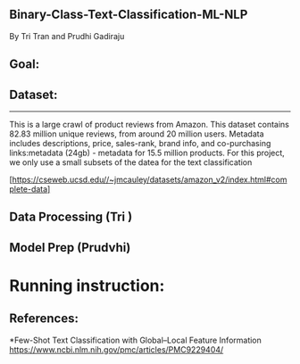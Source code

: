 ## Binary-Class-Text-Classification-ML-NLP
By Tri Tran and Prudhi Gadiraju

## Goal:

## Dataset: 
***
This is a large crawl of product reviews from Amazon. This dataset contains 82.83 million unique reviews, from around 20 million users. Metadata includes descriptions, price, sales-rank, brand info, and co-purchasing links:metadata (24gb) - metadata for 15.5 million products. For this project, we only use a small subsets of the datea for the text classification 

[https://cseweb.ucsd.edu//~jmcauley/datasets/amazon_v2/index.html#complete-data]


## Data Processing (Tri )
## Model Prep (Prudvhi)

# Running instruction:


## References: 
*Few-Shot Text Classification with Global–Local Feature Information
https://www.ncbi.nlm.nih.gov/pmc/articles/PMC9229404/
